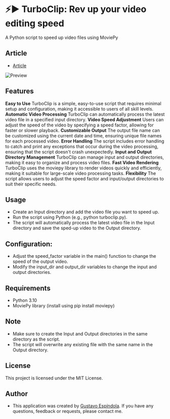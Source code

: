 # ⚡▶ TurboClip: Rev up your video editing speed
A Python script to speed up video files using MoviePy

## Article
- [Article](https://gustavo-espindola.medium.com/)

![Preview](https://github.com/gustavoespindola/learnwithai/blob/main/TurboClip/demo_c.gif?raw=true)

## Features
**Easy to Use** TurboClip is a simple, easy-to-use script that requires minimal setup and configuration, making it accessible to users of all skill levels.
**Automatic Video Processing** TurboClip can automatically process the latest video file in a specified input directory.
**Video Speed Adjustment** Users can adjust the speed of the video by specifying a speed factor, allowing for faster or slower playback.
**Customizable Output** The output file name can be customized using the current date and time, ensuring unique file names for each processed video.
**Error Handling** The script includes error handling to catch and print any exceptions that occur during the video processing, ensuring that the script doesn't crash unexpectedly.
**Input and Output Directory Management** TurboClip can manage input and output directories, making it easy to organize and process video files.
**Fast Video Rendering** TurboClip uses the moviepy library to render videos quickly and efficiently, making it suitable for large-scale video processing tasks.
**Flexibility** The script allows users to adjust the speed factor and input/output directories to suit their specific needs.

## Usage
- Create an Input directory and add the video file you want to speed up.
- Run the script using Python (e.g., python turboclip.py).
- The script will automatically process the latest video file in the Input directory and save the sped-up video to the Output directory.

## Configuration:
- Adjust the speed_factor variable in the main() function to change the speed of the output video.
- Modify the input_dir and output_dir variables to change the input and output directories.

## Requirements
- Python 3.10
- MoviePy library (install using pip install moviepy)

## Note
- Make sure to create the Input and Output directories in the same directory as the script.
- The script will overwrite any existing file with the same name in the Output directory.

## License
This project is licensed under the MIT License.

## Author
- This application was created by [Gustavo Espíndola](https://github.com/gustavoespindola). If you have any questions, feedback or requests, please contact me.
